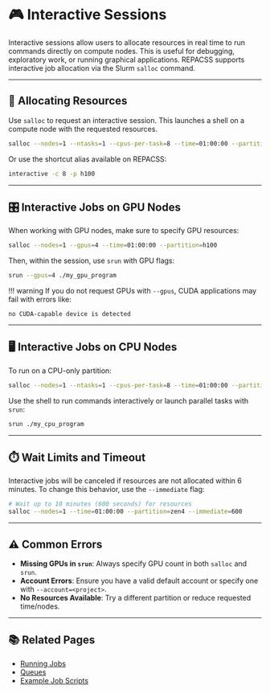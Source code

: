 # 🎮 Interactive Sessions

Interactive sessions allow users to allocate resources in real time to run commands directly on compute nodes. This is useful for debugging, exploratory work, or running graphical applications. REPACSS supports interactive job allocation via the Slurm `salloc` command.

---

## 🚀 Allocating Resources

Use `salloc` to request an interactive session. This launches a shell on a compute node with the requested resources.

```bash
salloc --nodes=1 --ntasks=1 --cpus-per-task=8 --time=01:00:00 --partition=zen4
```

Or use the shortcut alias available on REPACSS:

```bash
interactive -c 8 -p h100
```

---

## 🎛️ Interactive Jobs on GPU Nodes

When working with GPU nodes, make sure to specify GPU resources:

```bash
salloc --nodes=1 --gpus=4 --time=01:00:00 --partition=h100
```

Then, within the session, use `srun` with GPU flags:

```bash
srun --gpus=4 ./my_gpu_program
```

!!! warning
    If you do not request GPUs with `--gpus`, CUDA applications may fail with errors like:

```
no CUDA-capable device is detected
```

---

## 🖥️ Interactive Jobs on CPU Nodes

To run on a CPU-only partition:

```bash
salloc --nodes=1 --ntasks=1 --cpus-per-task=8 --time=01:00:00 --partition=zen4
```

Use the shell to run commands interactively or launch parallel tasks with `srun`:

```bash
srun ./my_cpu_program
```

---

## ⏱️ Wait Limits and Timeout

Interactive jobs will be canceled if resources are not allocated within 6 minutes. To change this behavior, use the `--immediate` flag:

```bash
# Wait up to 10 minutes (600 seconds) for resources
salloc --nodes=1 --time=01:00:00 --partition=zen4 --immediate=600
```

---

## ⚠️ Common Errors

* **Missing GPUs in `srun`**: Always specify GPU count in both `salloc` and `srun`.
* **Account Errors**: Ensure you have a valid default account or specify one with `--account=<project>`.
* **No Resources Available**: Try a different partition or reduce requested time/nodes.

---

## 📚 Related Pages

* [Running Jobs](basics.md)
* [Queues](queues-charges.md)
* [Example Job Scripts](examples.md)
